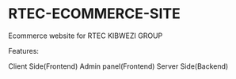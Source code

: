 # RTEC-ECOMMERCE-SITE
Ecommerce website for RTEC KIBWEZI GROUP


Features:


Client Side(Frontend)
Admin panel(Frontend)
Server Side(Backend)
